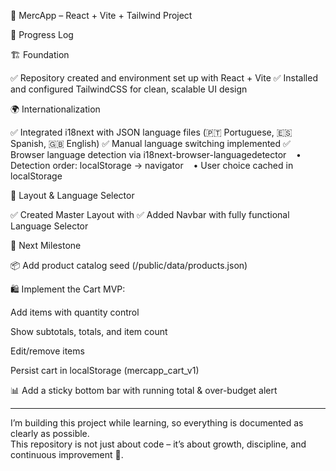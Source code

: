 🛒 MercApp – React + Vite + Tailwind Project

🚀 Progress Log

🏗️ Foundation

✅ Repository created and environment set up with React + Vite
✅ Installed and configured TailwindCSS for clean, scalable UI design

🌍 Internationalization

✅ Integrated i18next with JSON language files (🇵🇹 Portuguese, 🇪🇸 Spanish, 🇬🇧 English)
✅ Manual language switching implemented
✅ Browser language detection via i18next-browser-languagedetector
   • Detection order: localStorage → navigator
   • User choice cached in localStorage

🎨 Layout & Language Selector

✅ Created Master Layout with <Outlet />
✅ Added Navbar with fully functional Language Selector

🎯 Next Milestone

📦 Add product catalog seed (/public/data/products.json)

🛍️ Implement the Cart MVP:

Add items with quantity control

Show subtotals, totals, and item count

Edit/remove items

Persist cart in localStorage (mercapp_cart_v1)

📊 Add a sticky bottom bar with running total & over-budget alert

---

I’m building this project while learning, so everything is documented as clearly as possible.  
This repository is not just about code – it’s about growth, discipline, and continuous improvement 🌱.
